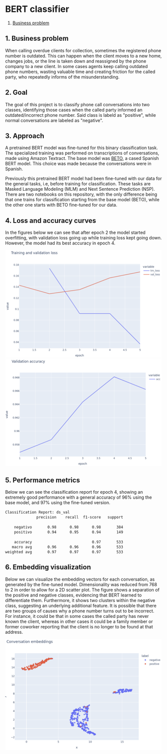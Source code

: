 # BERT classifier

1. [Business problem](#sec_1)<br>

## 1. Business problem <a class="anchor" id="sec_1"></a>
When calling overdue clients for collection, sometimes the registered phone number is outdated. This can happen when the client moves to a new home, changes jobs, or the line is taken down and reassigned by the phone company to a new client. In some cases agents keep calling outdated phone numbers, wasting valuable time and creating friction for the called party, who repeatedly informs of the misunderstanding.

## 2. Goal
The goal of this project is to classify phone call conversations into two classes, identifying those cases when the called party informed an outdated/incorrect phone number. Said class is labeld as "positive", while normal conversations are labeled as "negative".

## 3. Approach
A pretrained BERT model was fine-tuned for this binary classification task. The specialized training was performed on transcriptions of conversations, made using Amazon Textract. The base model was [BETO](https://huggingface.co/dccuchile/bert-base-spanish-wwm-cased), a cased Spanish BERT model. This choice was made because the conversations were in Spanish.

Previously this pretrained BERT model had been fine-tuned with our data for the general tasks, i.e, before training for classification. These tasks are Masked Language Modeling (MLM) and Next Sentence Prediction (NSP). There are two notebooks on this repository, with the only difference being that one trains for classification starting from the base model (BETO), while the other one starts with BETO fine-tuned for our data.

## 4. Loss and accuracy curves

In the figures below we can see that after epoch 2 the model started overfitting, with validation loss going up while training loss kept going down. However, the model had its best accuracy in epoch 4.

<img src="images/loss_curves.png" width="600">
<img src="images/accuracy.png" width="600">

## 5. Performance metrics
Below we can see the classification report for epoch 4, showing an extremely good performance with a general accuracy of 96% using the base model, and 97% using the fine-tuned version.

```
Classification Report: ds_val
              precision    recall  f1-score   support

    negativo       0.98      0.98      0.98       384
    positivo       0.94      0.95      0.94       149

    accuracy                           0.97       533
   macro avg       0.96      0.96      0.96       533
weighted avg       0.97      0.97      0.97       533
```

## 6. Embedding visualization

Below we can visualize the embedding vectors for each conversation, as generated by the fine-tuned model. Dimensionality was reduced from 768 to 2 in order to allow for a 2D scatter plot. The figure shows a separation of the positive and negative classes, evidencing that BERT learned to differentiate them. Furthermore, it shows two clusters within the negative class, suggesting an underlying additional feature. It is possible that there are two groups of causes why a phone number turns out to be incorrect. For instance, it could be that in some cases the called party has never known the client, whereas in other cases it could be a family member or former coworker reporting that the client is no longer to be found at that address. 

<img src="images/conversation_embeddings.png" width="600">